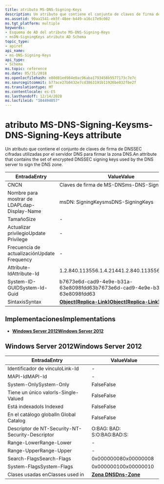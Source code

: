 ```yaml
---
title: atributo MS-DNS-Signing-Keys
description: Un atributo que contiene el conjunto de claves de firma de DNSSEC cifradas utilizadas por el servidor DNS para firmar la zona DNS.
ms.assetid: 99aa1541-eb3f-48ee-b449-a16c17e9c002
ms.tgt_platform: multiple
keywords:
- Esquema de AD del atributo MS-DNS-Signing-Keys
- msDN-SigningKeys atributo AD Schema
topic_type:
- apiref
api_name:
- ms-DNS-Signing-Keys
api_type:
- Schema
ms.topic: reference
ms.date: 05/31/2018
ms.openlocfilehash: e80d81ed984e0ac96aba1793458b5577173c7e7c
ms.sourcegitcommit: b77ace27b0432e7cd3863191b11926be032fbe2f
ms.translationtype: MT
ms.contentlocale: es-ES
ms.lasthandoff: 12/14/2020
ms.locfileid: "104494057"
---
```

# <a name="ms-dns-signing-keys-attribute"></a><span data-ttu-id="4d98e-105">atributo MS-DNS-Signing-Keys</span><span class="sxs-lookup"><span data-stu-id="4d98e-105">ms-DNS-Signing-Keys attribute</span></span>

<span data-ttu-id="4d98e-106">Un atributo que contiene el conjunto de claves de firma de DNSSEC cifradas utilizadas por el servidor DNS para firmar la zona DNS.</span><span class="sxs-lookup"><span data-stu-id="4d98e-106">An attribute that contains the set of encrypted DNSSEC signing keys used by the DNS server to sign the DNS zone.</span></span>



| <span data-ttu-id="4d98e-107">Entrada</span><span class="sxs-lookup"><span data-stu-id="4d98e-107">Entry</span></span> | <span data-ttu-id="4d98e-108">Value</span><span class="sxs-lookup"><span data-stu-id="4d98e-108">Value</span></span> |
|-------------------|-------------------------------------------------------|
| <span data-ttu-id="4d98e-109">CN</span><span class="sxs-lookup"><span data-stu-id="4d98e-109">CN</span></span>                | <span data-ttu-id="4d98e-110">Claves de firma de MS-DNS</span><span class="sxs-lookup"><span data-stu-id="4d98e-110">ms-DNS-Signing-Keys</span></span>                                   |
| <span data-ttu-id="4d98e-111">Nombre para mostrar de LDAP</span><span class="sxs-lookup"><span data-stu-id="4d98e-111">Ldap-Display-Name</span></span> | <span data-ttu-id="4d98e-112">msDN: SigningKeys</span><span class="sxs-lookup"><span data-stu-id="4d98e-112">msDNS-SigningKeys</span></span>                                     |
| <span data-ttu-id="4d98e-113">Tamaño</span><span class="sxs-lookup"><span data-stu-id="4d98e-113">Size</span></span>              | \-                                                    |
| <span data-ttu-id="4d98e-114">Actualizar privilegio</span><span class="sxs-lookup"><span data-stu-id="4d98e-114">Update Privilege</span></span>  | \-                                                    |
| <span data-ttu-id="4d98e-115">Frecuencia de actualización</span><span class="sxs-lookup"><span data-stu-id="4d98e-115">Update Frequency</span></span>  | \-                                                    |
| <span data-ttu-id="4d98e-116">Attribute-Id</span><span class="sxs-lookup"><span data-stu-id="4d98e-116">Attribute-Id</span></span>      | <span data-ttu-id="4d98e-117">1.2.840.113556.1.4.2144</span><span class="sxs-lookup"><span data-stu-id="4d98e-117">1.2.840.113556.1.4.2144</span></span>                               |
| <span data-ttu-id="4d98e-118">System-ID-GUID</span><span class="sxs-lookup"><span data-stu-id="4d98e-118">System-Id-Guid</span></span>    | <span data-ttu-id="4d98e-119">b7673e6d-cad9-4e9e-b31a-63e8098fdd63</span><span class="sxs-lookup"><span data-stu-id="4d98e-119">b7673e6d-cad9-4e9e-b31a-63e8098fdd63</span></span>                  |
| <span data-ttu-id="4d98e-120">Sintaxis</span><span class="sxs-lookup"><span data-stu-id="4d98e-120">Syntax</span></span>            | [<span data-ttu-id="4d98e-121">**Object(Replica-Link)**</span><span class="sxs-lookup"><span data-stu-id="4d98e-121">**Object(Replica-Link)**</span></span>](s-object-replica-link.md) |



## <a name="implementations"></a><span data-ttu-id="4d98e-122">Implementaciones</span><span class="sxs-lookup"><span data-stu-id="4d98e-122">Implementations</span></span>

-   [<span data-ttu-id="4d98e-123">**Windows Server 2012**</span><span class="sxs-lookup"><span data-stu-id="4d98e-123">**Windows Server 2012**</span></span>](#windows-server-2012)

## <a name="windows-server-2012"></a><span data-ttu-id="4d98e-124">Windows Server 2012</span><span class="sxs-lookup"><span data-stu-id="4d98e-124">Windows Server 2012</span></span>



| <span data-ttu-id="4d98e-125">Entrada</span><span class="sxs-lookup"><span data-stu-id="4d98e-125">Entry</span></span> | <span data-ttu-id="4d98e-126">Value</span><span class="sxs-lookup"><span data-stu-id="4d98e-126">Value</span></span> |
|------------------------|------------------------------------------|
| <span data-ttu-id="4d98e-127">Identificador de vínculo</span><span class="sxs-lookup"><span data-stu-id="4d98e-127">Link-Id</span></span>                | \-                                       |
| <span data-ttu-id="4d98e-128">MAPI-Id</span><span class="sxs-lookup"><span data-stu-id="4d98e-128">MAPI-Id</span></span>                | \-                                       |
| <span data-ttu-id="4d98e-129">System-Only</span><span class="sxs-lookup"><span data-stu-id="4d98e-129">System-Only</span></span>            | <span data-ttu-id="4d98e-130">False</span><span class="sxs-lookup"><span data-stu-id="4d98e-130">False</span></span>                                    |
| <span data-ttu-id="4d98e-131">Tiene un único valor</span><span class="sxs-lookup"><span data-stu-id="4d98e-131">Is-Single-Valued</span></span>       | <span data-ttu-id="4d98e-132">False</span><span class="sxs-lookup"><span data-stu-id="4d98e-132">False</span></span>                                    |
| <span data-ttu-id="4d98e-133">Está indexado</span><span class="sxs-lookup"><span data-stu-id="4d98e-133">Is Indexed</span></span>             | <span data-ttu-id="4d98e-134">False</span><span class="sxs-lookup"><span data-stu-id="4d98e-134">False</span></span>                                    |
| <span data-ttu-id="4d98e-135">En el catálogo global</span><span class="sxs-lookup"><span data-stu-id="4d98e-135">In Global Catalog</span></span>      | <span data-ttu-id="4d98e-136">False</span><span class="sxs-lookup"><span data-stu-id="4d98e-136">False</span></span>                                    |
| <span data-ttu-id="4d98e-137">Descriptor de NT-Security-</span><span class="sxs-lookup"><span data-stu-id="4d98e-137">NT-Security-Descriptor</span></span> | <span data-ttu-id="4d98e-138">O:BAG: BAD: S:</span><span class="sxs-lookup"><span data-stu-id="4d98e-138">O:BAG:BAD:S:</span></span>                             |
| <span data-ttu-id="4d98e-139">Range-Lower</span><span class="sxs-lookup"><span data-stu-id="4d98e-139">Range-Lower</span></span>            | \-                                       |
| <span data-ttu-id="4d98e-140">Range-Upper</span><span class="sxs-lookup"><span data-stu-id="4d98e-140">Range-Upper</span></span>            | \-                                       |
| <span data-ttu-id="4d98e-141">Search-Flags</span><span class="sxs-lookup"><span data-stu-id="4d98e-141">Search-Flags</span></span>           | <span data-ttu-id="4d98e-142">0x00000008</span><span class="sxs-lookup"><span data-stu-id="4d98e-142">0x00000008</span></span>                               |
| <span data-ttu-id="4d98e-143">System-Flags</span><span class="sxs-lookup"><span data-stu-id="4d98e-143">System-Flags</span></span>           | <span data-ttu-id="4d98e-144">0x00000010</span><span class="sxs-lookup"><span data-stu-id="4d98e-144">0x00000010</span></span>                               |
| <span data-ttu-id="4d98e-145">Clases usadas en</span><span class="sxs-lookup"><span data-stu-id="4d98e-145">Classes used in</span></span>        | [<span data-ttu-id="4d98e-146">**Zona DNS**</span><span class="sxs-lookup"><span data-stu-id="4d98e-146">**Dns-Zone**</span></span>](c-dnszone.md)<br/> |



 

 





